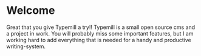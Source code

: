 # Welcome

Great that you give Typemill a try!! Typemill is a small open source cms and a project in work. You will probably miss some important features, but I am working hard to add everything that is needed for a handy and productive writing-system.

